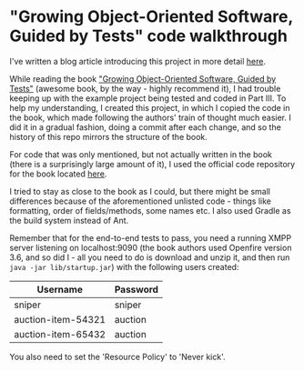 "Growing Object-Oriented Software, Guided by Tests" code walkthrough
====================================================================

I've written a blog article introducing this project in more detail
[here](http://endoflineblog.com/recreating-the-code-from-the-goos-book-example-project).

While reading the book ["Growing Object-Oriented Software, Guided by
Tests"](http://www.amazon.com/dp/0321503627) (awesome book, by the way -
highly recommend it), I had trouble keeping up with the example
project being tested and coded in Part III. To help my understanding,
I created this project, in which I copied the code in the book, which
made following the authors' train of thought much easier. I did it in
a gradual fashion, doing a commit after each change, and so the history
of this repo mirrors the structure of the book.

For code that was only mentioned, but not actually written in the book
(there is a surprisingly large amount of it), I used the official code
repository for the book located [here](https://github.com/sf105/goos-code).

I tried to stay as close to the book as I could, but there might be small
differences because of the aforementioned unlisted code - things like
formatting, order of fields/methods, some names etc. I also used Gradle as
the build system instead of Ant.

Remember that for the end-to-end tests to pass, you need a running XMPP
server listening on localhost:9090 (the book authors used Openfire version
3.6, and so did I - all you need to do is download and unzip it, and then run
`java -jar lib/startup.jar`) with the following users created:

Username           | Password
-------------------|---------
sniper             | sniper
auction-item-54321 | auction
auction-item-65432 | auction

You also need to set the 'Resource Policy' to 'Never kick'.
